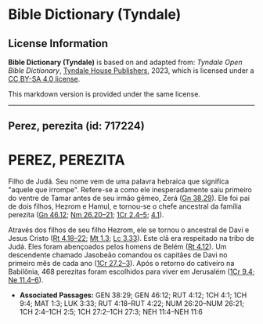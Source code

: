 # Bible Dictionary (Tyndale)

## License Information

**Bible Dictionary (Tyndale)** is based on and adapted from: _Tyndale Open Bible Dictionary_, [Tyndale House Publishers](https://tyndaleopenresources.com/), 2023, which is licensed under a [CC BY-SA 4.0 license](https://creativecommons.org/licenses/by-sa/4.0/legalcode.en).

This markdown version is provided under the same license.



--------------------------------

## Perez, perezita (id: 717224)

PEREZ, PEREZITA
===============

Filho de Judá. Seu nome vem de uma palavra hebraica que significa "aquele que irrompe". Refere\-se a como ele inesperadamente saiu primeiro do ventre de Tamar antes de seu irmão gêmeo, Zerá ([Gn 38\.29](https://ref.ly/Gen38:29)). Ele foi pai de dois filhos, Hezrom e Hamul, e tornou\-se o chefe ancestral da família perezita ([Gn 46\.12](https://ref.ly/Gen46:12); [Nm 26\.20–21](https://ref.ly/Num26:20-Num26:21); [1Cr 2\.4–5](https://ref.ly/1Chr2:4-1Chr2:5); [4\.1](https://ref.ly/1Chr4:1)). 

Através dos filhos de seu filho Hezrom, ele se tornou o ancestral de Davi e Jesus Cristo ([Rt 4\.18–22](https://ref.ly/Ruth4:18-Ruth4:22); [Mt 1\.3](https://ref.ly/Matt1:3); [Lc 3\.33](https://ref.ly/Luke3:33)). Este clã era respeitado na tribo de Judá. Eles foram abençoados pelos homens de Belém ([Rt 4\.12](https://ref.ly/Ruth4:12)). Um descendente chamado Jasobeão comandou os capitães de Davi no primeiro mês de cada ano ([1Cr 27\.2–3](https://ref.ly/1Chr27:2-1Chr27:3)). Após o retorno do cativeiro na Babilônia, 468 perezitas foram escolhidos para viver em Jerusalém ([1Cr 9\.4](https://ref.ly/1Chr9:4); [Ne 11\.4–6](https://ref.ly/Neh11:4-Neh11:6)).

* **Associated Passages:** GEN 38:29; GEN 46:12; RUT 4:12; 1CH 4:1; 1CH 9:4; MAT 1:3; LUK 3:33; RUT 4:18–RUT 4:22; NUM 26:20–NUM 26:21; 1CH 2:4–1CH 2:5; 1CH 27:2–1CH 27:3; NEH 11:4–NEH 11:6

